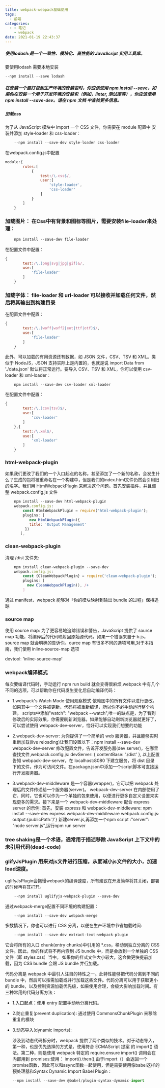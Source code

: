 ```yaml
---
title: webpack-webpack基础使用
tags:
  - 前端
categories:
  - - 笔记
    - webpack
date: 2021-01-19 22:43:37
---
```


##### 使用lodash:是一个一致性、模块化、高性能的 JavaScript 实用工具库。

要使用lodash 需要本地安装

```javascript
--npm install --save lodash
```

##### 在安装一个要打包到生产环境的安装包时，你应该使用 npm install --save，如果你在安装一个用于开发环境的安装包（例如，linter, 测试库等），你应该使用 npm install --save-dev。请在 npm 文档 中查找更多信息。

##### 加载css

为了从 JavaScript 模块中 import 一个 CSS 文件，你需要在 module 配置中 安装并添加 style-loader 和 css-loader：

```javascript
    --npm install --save-dev style-loader css-loader
```

在webpack.config.js中配置

```javascript
module:{
        rules:[
            {
                test:/\.css$/,
                user:[
                    'style-loader',
                    'css-loader'
                ]
            }
        ]
    }
```

### 加载图片：  在Css中有背景和图标等图片，需要安装file-loader来处理：

```javascript
    npm install --save-dev file-loader
```

在配置文件中配置：

```javascript
{
        test:/\.(png|svg|jpg|gif)&/,
        use:[
            'file-loader'
        ]
    }
```

### 加载字体： file-loader 和 url-loader 可以接收并加载任何文件，然后将其输出到构建目录

在配置文件中配置：

```javascript
{
        test:/\.(woff|woff2|eot|ttf|otf)$/,
        use:[
            'file-loader'
        ]
    }
```

此外，可以加载的有用资源还有数据，如 JSON 文件，CSV、TSV 和 XML。类似于 NodeJS，JSON 支持实际上是内置的，也就是说 import Data from './data.json' 默认将正常运行。要导入 CSV、TSV 和 XML，你可以使用 csv-loader 和 xml-loader：

```javascript
    npm install --save-dev csv-loader xml-loader
```

在配置文件中配置：

```javascript
{
        test:/\.(csv|tsv)$/,
        use:[
            'csv-loader'
        ]
    },{
        test:/\.xml$/,
        use:[
            'xml-loader'
        ]
    }
```

### html-webpack-plugin

如果我们更改了我们的一个入口起点的名称，甚至添加了一个新的名称，会发生什么？生成的包将被重命名在一个构建中，但是我们的index.html文件仍然会引用旧的名字。我们用 HtmlWebpackPlugin 来解决这个问题。首先安装插件，并且调整 webpack.config.js 文件

```javascript
    npm install --save-dev html-webpack-plugin
    webpack.config.js:
        const HtmlWebpackPlugin = require('html-webpack-plugin');
        plugins: [
           new HtmlWebpackPlugin({
           title: 'Output Management'
         })
       ],
```

### clean-webpack-plugin

清理 /dist 文件夹:

```javascript
    npm install clean-webpack-plugin --save-dev
    webpack.config.js:
        const {CleanWebpackPlugin} = require('clean-webpack-plugin');
        plugins: [
          new CleanWebpackPlugin(), /+
        ]
```

通过 manifest，webpack 能够对「你的模块映射到输出 bundle 的过程」保持追踪

### source map

使用 source map: 为了更容易地追踪错误和警告，JavaScript 提供了 source map 功能，将编译后的代码映射回原始源代码。如果一个错误来自于 b.js，source map 就会明确的告诉你。ource map 有很多不同的选项可用,对于本指南，我们使用 inline-source-map 选项

devtool: 'inline-source-map'

### webpack编译模式

每次要编译代码时，手动运行 npm run build 就会变得很麻烦,webpack 中有几个不同的选项，可以帮助你在代码发生变化后自动编译代码：

+ 1.webpack's Watch Mode 使用观察模式 依赖图中的所有文件以进行更改。如果其中一个文件被更新，代码将被重新编译，所以你不必手动运行整个构建。
    scripts中添加"watch": "webpack --watch",唯一的缺点是，为了看到修改后的实际效果，你需要刷新浏览器。如果能够自动刷新浏览器就更好了，
    可以尝试使用 webpack-dev-server，恰好可以实现我们想要的功能

+ 2.webpack-dev-server: 为你提供了一个简单的 web 服务器，并且能够实时重新加载(live reloading)让我们设置以下：npm install --save-dev webpack-dev-server
    修改配置文件，告诉开发服务器(dev server)，在哪里查找文件,webpack.config.js:
    devServer: {
     contentBase: './dist'
    },
    以上配置告知 webpack-dev-server，在 localhost:8080 下建立服务，将 dist 目录   下的文件，作为可访问文件。在package.json中添加一个script脚本可直接运行开发服务器。

+ 3.webpack-dev-middleware 是一个容器(wrapper)，它可以把 webpack 处理后的文件传递给一个服务器(server)。 webpack-dev-server 在内部使用了它，同时，它也可以作为一个单独的包来使用，以便进行更多自定义设置来实现更多的需求。接下来是一个 webpack-dev-middleware 配合 express server 的示例:
    首先，安装 express 和 webpack-dev-middleware:
    npm install --save-dev express webpack-dev-middleware
    webpack.config.js: output:{publicPath:'/'}
    新建server.js,再添加一个npm script :"server": "node server.js",运行npm run server

### tree shaking是一个术语，通常用于描述移除 JavaScript 上下文中的未引用代码(dead-code)

### glifyJsPlugin 用来对js文件进行压缩，从而减小js文件的大小，加速load速度。

uglifyJsPlugin会拖慢webpack的编译速度，所有建议在开发简单将其关闭，部署的时候再将其打开。

```javascript
    --npm install uglifyjs-webpack-plugin --save-dev
```

通过webpack-merge配置不同环境的构建配置：

```javascript
    --npm install --save-dev webpack-merge
```

多数情况下，你也可以进行 CSS 分离，以便在生产环境中节省加载时间:

```javascript
    --npm install --save-dev extract-text-webpack-plugin
```

它会将所有的入口 chunk(entry chunks)中引用的 *.css，移动到独立分离的 CSS 文件。因此，你的样式将不再内嵌到 JS bundle 中，而是会放到一个单独的 CSS 文件（即 styles.css）当中。 如果你的样式文件大小较大，这会做更快提前加载，因为 CSS bundle 会跟 JS bundle 并行加载。

代码分离是 webpack 中最引人注目的特性之一。此特性能够把代码分离到不同的 bundle 中，然后可以按需加载或并行加载这些文件。代码分离可以用于获取更小的 bundle，以及控制资源加载优先级，如果使用合理，会极大影响加载时间。有三种常用的代码分离方法：

+ 1.入口起点：使用 entry 配置手动地分离代码。
+ 2.防止重复(prevent duplication): 通过使用 CommonsChunkPlugin 来移除重复的模块
+ 3.动态导入(dynamic imports):

    涉及到动态代码拆分时，webpack 提供了两个类似的技术。对于动态导入，第一种，也是优先选择的方式是，使用符合 ECMAScript 提案 的 import() 语法。第二种，则是使用 webpack 特定的 require.ensure
    import() 调用会在内部用到 promises:使用： import().then(),由于import（）会返回一个promise函数，因此可以和async函数一起使用，但是需要使用像babel这样的预处理器和Syntax Dynamic Import Babel Plugin：

    ```javascript
    --npm install --save-dev @babel/plugin-syntax-dynamic-import
    ```